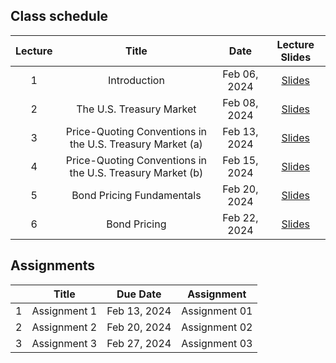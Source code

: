 
## Class schedule

| Lecture | Title                                      | Date          | Lecture Slides                                              |
|:-------:|:------------------------------------------:|:-------------:|:-----------------------------------------------------------:|
| 1       | Introduction                               | Feb 06, 2024   |  [Slides](/assets/lectures/lect01/Lect01.html)             |
| 2       | The U.S. Treasury Market                   | Feb 08, 2024   |  [Slides](/assets/lectures/lect02/Lect02.html)             |
| 3       | Price-Quoting Conventions in the U.S. Treasury Market (a) | Feb 13, 2024   |  [Slides](/assets/lectures/lect03/Lect03.html)             |
| 4       | Price-Quoting Conventions in the U.S. Treasury Market (b) | Feb 15, 2024   |  [Slides](/assets/lectures/lect03/Lect03.html)             |
| 5       | Bond Pricing Fundamentals                  | Feb 20, 2024   |  [Slides](/assets/lectures/lect04/Lect04.html)             |
| 6       | Bond Pricing                               | Feb 22, 2024   | [Slides](/assets/lectures/lect05/Lect05.html)              |




## Assignments

|         | Title                                      | Due Date          | Assignment                                              |
|:-------:|:------------------------------------------:|:-----------------:|:-------------------------------------------------------:|
| 1       | Assignment 1                               | Feb 13, 2024      | Assignment 01                                           |
| 2       | Assignment 2                               | Feb 20, 2024      | Assignment 02                                           |
| 3       | Assignment 3                               | Feb 27, 2024      | Assignment 03                                           |